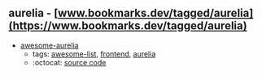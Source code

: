 aurelia - [www.bookmarks.dev/tagged/aurelia](https://www.bookmarks.dev/tagged/aurelia)
---
* [awesome-aurelia](https://github.com/aurelia-contrib/awesome-aurelia#readme)
    * tags: [awesome-list](../tagged/awesome-list.md), [frontend](../tagged/frontend.md), [aurelia](../tagged/aurelia.md)
    * :octocat: [source code](https://github.com/aurelia-contrib/awesome-aurelia#readme)
